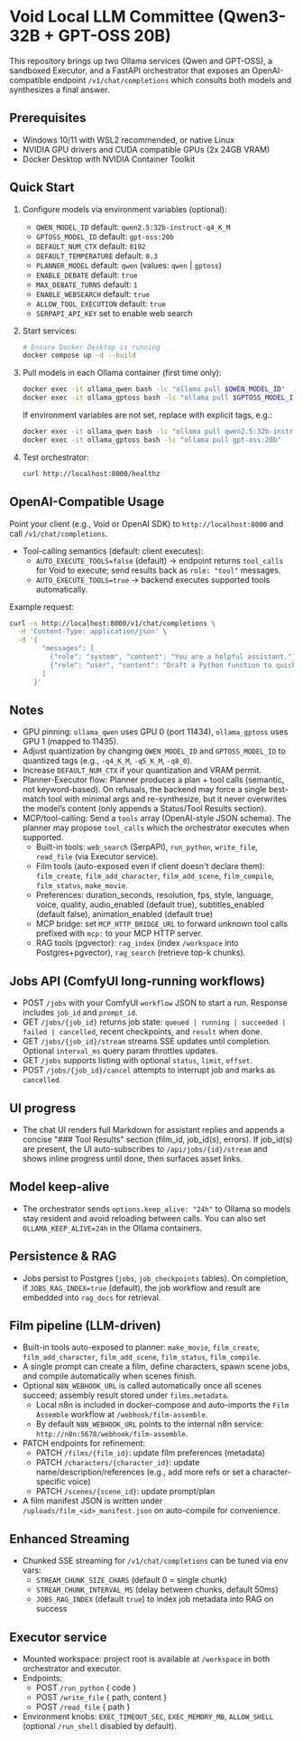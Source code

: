 Void Local LLM Committee (Qwen3-32B + GPT-OSS 20B)
===================================================

This repository brings up two Ollama services (Qwen and GPT-OSS), a sandboxed Executor, and a FastAPI orchestrator that exposes an OpenAI-compatible endpoint `/v1/chat/completions` which consults both models and synthesizes a final answer.

Prerequisites
-------------
- Windows 10/11 with WSL2 recommended, or native Linux
- NVIDIA GPU drivers and CUDA compatible GPUs (2x 24GB VRAM)
- Docker Desktop with NVIDIA Container Toolkit

Quick Start
-----------
1. Configure models via environment variables (optional):
   - `QWEN_MODEL_ID` default: `qwen2.5:32b-instruct-q4_K_M`
   - `GPTOSS_MODEL_ID` default: `gpt-oss:20b`
   - `DEFAULT_NUM_CTX` default: `8192`
   - `DEFAULT_TEMPERATURE` default: `0.3`
   - `PLANNER_MODEL` default: `qwen` (values: `qwen` | `gptoss`)
   - `ENABLE_DEBATE` default: `true`
   - `MAX_DEBATE_TURNS` default: `1`
   - `ENABLE_WEBSEARCH` default: `true`
   - `ALLOW_TOOL_EXECUTION` default: `true`
   - `SERPAPI_API_KEY` set to enable web search

2. Start services:
   ```bash
   # Ensure Docker Desktop is running
   docker compose up -d --build
   ```

3. Pull models in each Ollama container (first time only):
   ```bash
   docker exec -it ollama_qwen bash -lc "ollama pull $QWEN_MODEL_ID"
   docker exec -it ollama_gptoss bash -lc "ollama pull $GPTOSS_MODEL_ID"
   ```

   If environment variables are not set, replace with explicit tags, e.g.:
   ```bash
   docker exec -it ollama_qwen bash -lc "ollama pull qwen2.5:32b-instruct-q4_K_M"
   docker exec -it ollama_gptoss bash -lc "ollama pull gpt-oss:20b"
   ```

4. Test orchestrator:
   ```bash
   curl http://localhost:8000/healthz
   ```

OpenAI-Compatible Usage
-----------------------
Point your client (e.g., Void or OpenAI SDK) to `http://localhost:8000` and call `/v1/chat/completions`.
- Tool-calling semantics (default: client executes):
  - `AUTO_EXECUTE_TOOLS=false` (default) → endpoint returns `tool_calls` for Void to execute; send results back as `role: "tool"` messages.
  - `AUTO_EXECUTE_TOOLS=true` → backend executes supported tools automatically.


Example request:
```bash
curl -s http://localhost:8000/v1/chat/completions \
  -H 'Content-Type: application/json' \
  -d '{
        "messages": [
          {"role": "system", "content": "You are a helpful assistant."},
          {"role": "user", "content": "Draft a Python function to quicksort a list."}
        ]
      }'
```

Notes
-----
- GPU pinning: `ollama_qwen` uses GPU 0 (port 11434), `ollama_gptoss` uses GPU 1 (mapped to 11435).
- Adjust quantization by changing `QWEN_MODEL_ID` and `GPTOSS_MODEL_ID` to quantized tags (e.g., `-q4_K_M`, `-q5_K_M`, `-q8_0`).
- Increase `DEFAULT_NUM_CTX` if your quantization and VRAM permit.
- Planner-Executor flow: Planner produces a plan + tool calls (semantic, not keyword-based). On refusals, the backend may force a single best-match tool with minimal args and re-synthesize, but it never overwrites the model’s content (only appends a Status/Tool Results section).
- MCP/tool-calling: Send a `tools` array (OpenAI-style JSON schema). The planner may propose `tool_calls` which the orchestrator executes when supported.
  - Built-in tools: `web_search` (SerpAPI), `run_python`, `write_file`, `read_file` (via Executor service).
  - Film tools (auto-exposed even if client doesn't declare them): `film_create`, `film_add_character`, `film_add_scene`, `film_compile`, `film_status`, `make_movie`.
  - Preferences: duration_seconds, resolution, fps, style, language, voice, quality, audio_enabled (default true), subtitles_enabled (default false), animation_enabled (default true)
  - MCP bridge: set `MCP_HTTP_BRIDGE_URL` to forward unknown tool calls prefixed with `mcp:` to your MCP HTTP server.
  - RAG tools (pgvector): `rag_index` (index `/workspace` into Postgres+pgvector), `rag_search` (retrieve top-k chunks).

Jobs API (ComfyUI long-running workflows)
-----------------------------------------
- POST `/jobs` with your ComfyUI `workflow` JSON to start a run. Response includes `job_id` and `prompt_id`.
- GET `/jobs/{job_id}` returns job state: `queued | running | succeeded | failed | cancelled`, recent checkpoints, and `result` when done.
- GET `/jobs/{job_id}/stream` streams SSE updates until completion. Optional `interval_ms` query param throttles updates.
- GET `/jobs` supports listing with optional `status`, `limit`, `offset`.
- POST `/jobs/{job_id}/cancel` attempts to interrupt job and marks as `cancelled`.

UI progress
-----------
- The chat UI renders full Markdown for assistant replies and appends a concise "### Tool Results" section (film_id, job_id(s), errors). If job_id(s) are present, the UI auto-subscribes to `/api/jobs/{id}/stream` and shows inline progress until done, then surfaces asset links.

Model keep-alive
----------------
- The orchestrator sends `options.keep_alive: "24h"` to Ollama so models stay resident and avoid reloading between calls. You can also set `OLLAMA_KEEP_ALIVE=24h` in the Ollama containers.

Persistence & RAG
-----------------
- Jobs persist to Postgres (`jobs`, `job_checkpoints` tables). On completion, if `JOBS_RAG_INDEX=true` (default), the job workflow and result are embedded into `rag_docs` for retrieval.

Film pipeline (LLM-driven)
--------------------------
- Built-in tools auto-exposed to planner: `make_movie`, `film_create`, `film_add_character`, `film_add_scene`, `film_status`, `film_compile`.
- A single prompt can create a film, define characters, spawn scene jobs, and compile automatically when scenes finish.
- Optional `N8N_WEBHOOK_URL` is called automatically once all scenes succeed; assembly result stored under `films.metadata`.
  - Local n8n is included in docker-compose and auto-imports the `Film Assemble` workflow at `/webhook/film-assemble`.
  - By default `N8N_WEBHOOK_URL` points to the internal n8n service: `http://n8n:5678/webhook/film-assemble`.
- PATCH endpoints for refinement:
  - PATCH `/films/{film_id}`: update film preferences (metadata)
  - PATCH `/characters/{character_id}`: update name/description/references (e.g., add more refs or set a character-specific voice)
  - PATCH `/scenes/{scene_id}`: update prompt/plan
- A film manifest JSON is written under `/uploads/film_<id>_manifest.json` on auto-compile for convenience.

Enhanced Streaming
------------------
- Chunked SSE streaming for `/v1/chat/completions` can be tuned via env vars:
  - `STREAM_CHUNK_SIZE_CHARS` (default 0 = single chunk)
  - `STREAM_CHUNK_INTERVAL_MS` (delay between chunks, default 50ms)
  - `JOBS_RAG_INDEX` (default `true`) to index job metadata into RAG on success

Executor service
----------------
- Mounted workspace: project root is available at `/workspace` in both orchestrator and executor.
- Endpoints:
  - POST `/run_python` { code }
  - POST `/write_file` { path, content }
  - POST `/read_file` { path }
- Environment knobs: `EXEC_TIMEOUT_SEC`, `EXEC_MEMORY_MB`, `ALLOW_SHELL` (optional `/run_shell` disabled by default).


